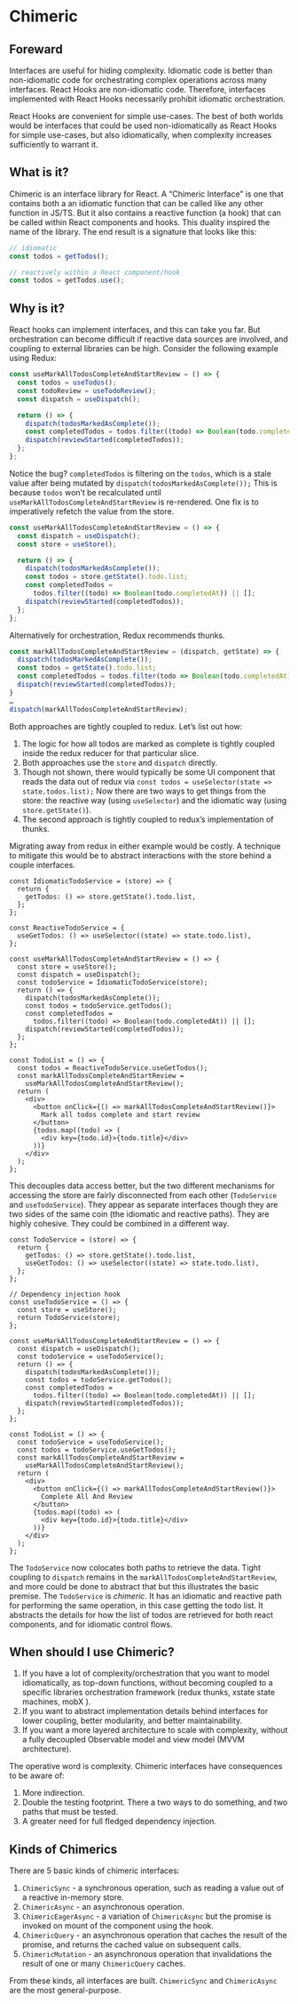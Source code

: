 # Chimeric

## Foreward

Interfaces are useful for hiding complexity. Idiomatic code is better than non-idiomatic code for orchestrating complex operations across many interfaces. React Hooks are non-idiomatic code. Therefore, interfaces implemented with React Hooks necessarily prohibit idiomatic orchestration.

React Hooks are convenient for simple use-cases. The best of both worlds would be interfaces that could be used non-idiomatically as React Hooks for simple use-cases, but also idiomatically, when complexity increases sufficiently to warrant it.

## What is it?

Chimeric is an interface library for React. A “Chimeric Interface” is one that contains both a an idiomatic function that can be called like any other function in JS/TS. But it also contains a reactive function (a hook) that can be called within React components and hooks. This duality inspired the name of the library. The end result is a signature that looks like this:

```ts
// idiomatic
const todos = getTodos();

// reactively within a React component/hook
const todos = getTodos.use();
```

## Why is it?

React hooks can implement interfaces, and this can take you far. But orchestration can become difficult if reactive data sources are involved, and coupling to external libraries can be high. Consider the following example using Redux:

```ts
const useMarkAllTodosCompleteAndStartReview = () => {
  const todos = useTodos();
  const todoReview = useTodoReview();
  const dispatch = useDispatch();

  return () => {
    dispatch(todosMarkedAsComplete());
    const completedTodos = todos.filter((todo) => Boolean(todo.completedAt));
    dispatch(reviewStarted(completedTodos));
  };
};
```

Notice the bug? `completedTodos` is filtering on the `todos`, which is a stale value after being mutated by `dispatch(todosMarkedAsComplete());` This is because `todos` won’t be recalculated until `useMarkAllTodosCompleteAndStartReview` is re-rendered. One fix is to imperatively refetch the value from the store.

```ts
const useMarkAllTodosCompleteAndStartReview = () => {
  const dispatch = useDispatch();
  const store = useStore();

  return () => {
    dispatch(todosMarkedAsComplete());
    const todos = store.getState().todo.list;
    const completedTodos =
      todos.filter((todo) => Boolean(todo.completedAt)) || [];
    dispatch(reviewStarted(completedTodos));
  };
};
```

Alternatively for orchestration, Redux recommends thunks.

```ts
const markAllTodosCompleteAndStartReview = (dispatch, getState) => {
  dispatch(todosMarkedAsComplete());
  const todos = getState().todo.list;
  const completedTodos = todos.filter(todo => Boolean(todo.completedAt)) || [];
  dispatch(reviewStarted(completedTodos));
}
…
dispatch(markAllTodosCompleteAndStartReview);
```

Both approaches are tightly coupled to redux. Let’s list out how:

1. The logic for how all todos are marked as complete is tightly coupled inside the redux reducer for that particular slice.
2. Both approaches use the `store` and `dispatch` directly.
3. Though not shown, there would typically be some UI component that reads the data out of redux via `const todos = useSelector(state => state.todos.list);` Now there are two ways to get things from the store: the reactive way (using `useSelector`) and the idiomatic way (using `store.getState()`).
4. The second approach is tightly coupled to redux’s implementation of thunks.

Migrating away from redux in either example would be costly. A technique to mitigate this would be to abstract interactions with the store behind a couple interfaces.

```tsx
const IdiomaticTodoService = (store) => {
  return {
    getTodos: () => store.getState().todo.list,
  };
};

const ReactiveTodoService = {
  useGetTodos: () => useSelector((state) => state.todo.list),
};

const useMarkAllTodosCompleteAndStartReview = () => {
  const store = useStore();
  const dispatch = useDispatch();
  const todoService = IdiomaticTodoService(store);
  return () => {
    dispatch(todosMarkedAsComplete());
    const todos = todoService.getTodos();
    const completedTodos =
      todos.filter((todo) => Boolean(todo.completedAt)) || [];
    dispatch(reviewStarted(completedTodos));
  };
};

const TodoList = () => {
  const todos = ReactiveTodoService.useGetTodos();
  const markAllTodosCompleteAndStartReview =
    useMarkAllTodosCompleteAndStartReview();
  return (
    <div>
      <button onClick={() => markAllTodosCompleteAndStartReview()}>
        Mark all todos complete and start review
      </button>
      {todos.map((todo) => (
        <div key={todo.id}>{todo.title}</div>
      ))}
    </div>
  );
};
```

This decouples data access better, but the two different mechanisms for accessing the store are fairly disconnected from each other (`TodoService` and `useTodoService`). They appear as separate interfaces though they are two sides of the same coin (the idiomatic and reactive paths). They are highly cohesive. They could be combined in a different way.

```tsx
const TodoService = (store) => {
  return {
    getTodos: () => store.getState().todo.list,
    useGetTodos: () => useSelector((state) => state.todo.list),
  };
};

// Dependency injection hook
const useTodoService = () => {
  const store = useStore();
  return TodoService(store);
};

const useMarkAllTodosCompleteAndStartReview = () => {
  const dispatch = useDispatch();
  const todoService = useTodoService();
  return () => {
    dispatch(todosMarkedAsComplete());
    const todos = todoService.getTodos();
    const completedTodos =
      todos.filter((todo) => Boolean(todo.completedAt)) || [];
    dispatch(reviewStarted(completedTodos));
  };
};

const TodoList = () => {
  const todoService = useTodoService();
  const todos = todoService.useGetTodos();
  const markAllTodosCompleteAndStartReview =
    useMarkAllTodosCompleteAndStartReview();
  return (
    <div>
      <button onClick={() => markAllTodosCompleteAndStartReview()}>
        Complete All And Review
      </button>
      {todos.map((todo) => (
        <div key={todo.id}>{todo.title}</div>
      ))}
    </div>
  );
};
```

The `TodoService` now colocates both paths to retrieve the data. Tight coupling to `dispatch` remains in the `markAllTodosCompleteAndStartReview`, and more could be done to abstract that but this illustrates the basic premise. The `TodoService` is _chimeric_. It has an idiomatic and reactive path for performing the same operation, in this case getting the todo list. It abstracts the details for how the list of todos are retrieved for both react components, and for idiomatic control flows.

## When should I use Chimeric?

1. If you have a lot of complexity/orchestration that you want to model idiomatically, as top-down functions, without becoming coupled to a specific libraries orchestration framework (redux thunks, xstate state machines, mobX ).
2. If you want to abstract implementation details behind interfaces for lower coupling, better modularity, and better maintainability.
3. If you want a more layered architecture to scale with complexity, without a fully decoupled Observable model and view model (MVVM architecture).

The operative word is complexity. Chimeric interfaces have consequences to be aware of:

1. More indirection.
2. Double the testing footprint. There a two ways to do something, and two paths that must be tested.
3. A greater need for full fledged dependency injection.

## Kinds of Chimerics

There are 5 basic kinds of chimeric interfaces:

1. `ChimericSync` - a synchronous operation, such as reading a value out of a reactive in-memory store.
2. `ChimericAsync` - an asynchronous operation.
3. `ChimericEagerAsync` - a variation of `ChimericAsync` but the promise is invoked on mount of the component using the hook.
4. `ChimericQuery` - an asynchronous operation that caches the result of the promise, and returns the cached value on subsequent calls.
5. `ChimericMutation` - an asynchronous operation that invalidations the result of one or many `ChimericQuery` caches.

From these kinds, all interfaces are built. `ChimericSync` and `ChimericAsync` are the most general-purpose.
